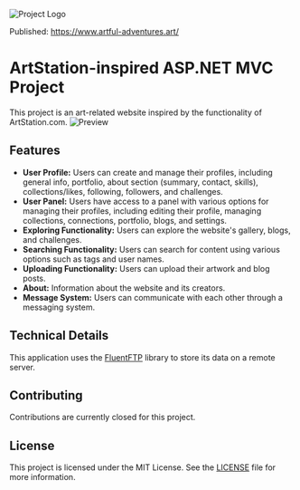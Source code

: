 ![Project Logo](https://cdn.discordapp.com/attachments/979101848361377914/1134839380108910683/gamer-logo-small.png)

Published: https://www.artful-adventures.art/
# ArtStation-inspired ASP.NET MVC Project

This project is an art-related website inspired by the functionality of ArtStation.com.
![Preview](https://cdn.discordapp.com/attachments/979101848361377914/1134839006408998972/Screenshot_2023-07-29_161610.png)

## Features

- **User Profile:** Users can create and manage their profiles, including general info, portfolio, about section (summary, contact, skills), collections/likes, following, followers, and challenges.
- **User Panel:** Users have access to a panel with various options for managing their profiles, including editing their profile, managing collections, connections, portfolio, blogs, and settings.
- **Exploring Functionality:** Users can explore the website's gallery, blogs, and challenges.
- **Searching Functionality:** Users can search for content using various options such as tags and user names.
- **Uploading Functionality:** Users can upload their artwork and blog posts.
- **About:** Information about the website and its creators.
- **Message System:** Users can communicate with each other through a messaging system.

## Technical Details

This application uses the [FluentFTP](https://github.com/robinrodricks/FluentFTP) library to store its data on a remote server.

## Contributing

Contributions are currently closed for this project.

## License

This project is licensed under the MIT License. See the [LICENSE](LICENSE) file for more information.
